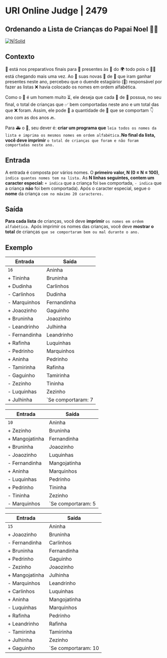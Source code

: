 # URI Online Judge | 2479
## Ordenando a Lista de Crianças do Papai Noel 🎅🎄

[![N|Solid](https://cldup.com/dTxpPi9lDf.thumb.png)](https://nodesource.com/products/nsolid)

## Contexto

🎅 está nos preparativos finais para 🚀️ presentes às 👶 do 🌍 todo pois o 🎄🎁 está chegando mais uma vez. Ao 👀 suas novas 📄 de 👶 que iram ganhar presentes neste ano, percebeu que o duende estagiário (👹) responsável por fazer as listas ❌ havia colocado os nomes em ordem alfabética.

Como o 🎅 é um homem muito ⏳, ele deseja que cada 📄 de 👶 possua, no seu final, o total de crianças que ✅ bem comportadas neste ano e um total das que ❌ foram. Assim, ele pode  🔎  a quantidade de 👶 que se comportam 👇 ano com as dos anos 🔙.

Para 🚑 o 🎅, seu dever é: **criar um programa que** `leia todos os nomes da lista e imprima os mesmos nomes em ordem alfabética.`**No final da lista, você deve imprimir** `o total de crianças que foram e não foram comportadas neste ano.`

## Entrada

A entrada é composta por vários nomes. O **primeiro valor, N (0 ≤ N ≤ 100)**, `indica quantos nomes tem na lista.` As **N linhas seguintes, contem um caracter especial:** `+ indica` que a criança foi `bem` comportada, `- indica` que a criança **não** foi bem comportada). Após o caracter especial, segue o **nome** da criança `com no máximo 20 caracteres.`

## Saída
**Para cada lista** de crianças, você deve **imprimir** `os nomes em ordem alfabética.` Após imprimir os nomes das crianças, você deve **mostrar o total** de crianças `que se comportaram bem ou mal durante o ano.`

## Exemplo

| Entrada | Saída |
| ------ | ------ |
| `16` | Aninha |
| + Tininha | Bruninha |
| + Dudinha | Carlinhos |
| - Carlinhos | Dudinha |
| - Marquinhos | Fernandinha |
| + Joaozinho | Gaguinho |
| + Bruninha | Joaozinho |
| - Leandrinho | Julhinha |
| - Fernandinha | Leandrinho |
| + Rafinha | Luquinhas |
| - Pedrinho | Marquinhos |
| + Aninha | Pedrinho |
| - Tamirinha | Rafinha |
| - Gaguinho | Tamirinha |
| - Zezinho | Tininha |
| - Luquinhas | Zezinho |
| + Julhinha | `Se comportaram: 7 | Nao se comportaram: 9` |

| Entrada | Saída |
| ------ | ------ |
| `10` | Aninha  |
| + Zezinho |  Bruninha |
| + Mangojatinha | Fernandinha  |
| + Bruninha | Joaozinho  |
| - Joaozinho | Luquinhas  |
| - Fernandinha |  Mangojatinha |
| + Aninha | Marquinhos  |
| - Luquinhas |  Pedrinho |
| + Pedrinho | Tininha  |
| - Tininha |  Zezinho |
| - Marquinhos | `Se comportaram: 5 | Nao se comportaram: 5`  |

| Entrada | Saída |
| ------ | ------ |
| `15` | Aninha  |
| + Joaozinho | Bruninha  |
| - Fernandinha | Carlinhos  |
| + Bruninha | Fernandinha  |
| + Pedrinho |  Gaguinho |
| - Zezinho | Joaozinho  |
| + Mangojatinha |  Julhinha |
| - Marquinhos | Leandrinho  |
| + Carlinhos |  Luquinhas |
| + Aninha |  Mangojatinha |
| - Luquinhas |  Marquinhos |
| + Rafinha | Pedrinho  |
| + Leandrinho | Rafinha  |
| - Tamirinha |  Tamirinha |
| + Julhinha | Zezinho  |
| + Gaguinho | `Se comportaram: 10 | Nao se comportaram: 5`  |
